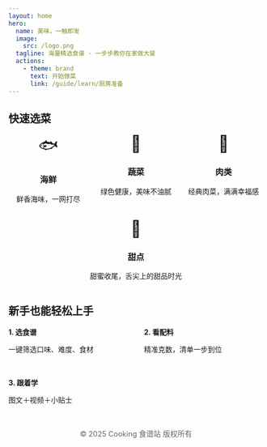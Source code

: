 ```yaml
---
layout: home
hero:
  name: 美味，一触即发
  image:
    src: /logo.png
  tagline: 海量精选食谱 · 一步步教你在家做大餐
  actions:
    - theme: brand
      text: 开始做菜
      link: /guide/learn/厨房准备
---
```


<!-- 2. 分类导航 -->

## 快速选菜

<section class="categories" style="display:flex; gap:1rem; flex-wrap:wrap;">
  <div style="flex:1; min-width:120px; text-align:center;">
    <div style="font-size:2rem">🐟</div>
    <h3>海鲜</h3>
    <p>鲜香海味，一网打尽</p>
  </div>
  <div style="flex:1; min-width:120px; text-align:center;">
    <div style="font-size:2rem">🌱</div>
    <h3>蔬菜</h3>
    <p>绿色健康，美味不油腻</p>
  </div>
  <div style="flex:1; min-width:120px; text-align:center;">
    <div style="font-size:2rem">🍖</div>
    <h3>肉类</h3>
    <p>经典肉菜，满满幸福感</p>
  </div>
  <div style="flex:1; min-width:120px; text-align:center;">
    <div style="font-size:2rem">🍰</div>
    <h3>甜点</h3>
    <p>甜蜜收尾，舌尖上的甜品时光</p>
  </div>
</section>

<!-- 4. 新手三步 -->

## 新手也能轻松上手

<div style="display:flex; gap:2rem; flex-wrap:wrap;">
  <div style="flex:1; min-width:150px;">
    <strong>1. 选食谱</strong>
    <p>一键筛选口味、难度、食材</p>
  </div>
  <div style="flex:1; min-width:150px;">
    <strong>2. 看配料</strong>
    <p>精准克数，清单一步到位</p>
  </div>
  <div style="flex:1; min-width:150px;">
    <strong>3. 跟着学</strong>
    <p>图文＋视频＋小贴士</p>
  </div>
</div>
<footer style="margin-top:2rem; font-size:0.9rem; color:#666; text-align:center;">
  © 2025 Cooking 食谱站 版权所有
</footer>
